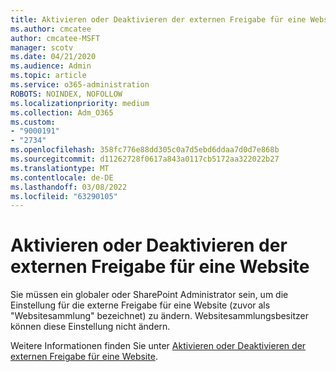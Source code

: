 ```yaml
---
title: Aktivieren oder Deaktivieren der externen Freigabe für eine Website
ms.author: cmcatee
author: cmcatee-MSFT
manager: scotv
ms.date: 04/21/2020
ms.audience: Admin
ms.topic: article
ms.service: o365-administration
ROBOTS: NOINDEX, NOFOLLOW
ms.localizationpriority: medium
ms.collection: Adm_O365
ms.custom:
- "9000191"
- "2734"
ms.openlocfilehash: 358fc776e88dd305c0a7d5ebd6ddaa7d0d7e868b
ms.sourcegitcommit: d11262728f0617a843a0117cb5172aa322022b27
ms.translationtype: MT
ms.contentlocale: de-DE
ms.lasthandoff: 03/08/2022
ms.locfileid: "63290105"
---
```

# <a name="turn-external-sharing-on-or-off-for-a-site"></a>Aktivieren oder Deaktivieren der externen Freigabe für eine Website

Sie müssen ein globaler oder SharePoint Administrator sein, um die Einstellung für die externe Freigabe für eine Website (zuvor als "Websitesammlung" bezeichnet) zu ändern. Websitesammlungsbesitzer können diese Einstellung nicht ändern. 

Weitere Informationen finden Sie unter [Aktivieren oder Deaktivieren der externen Freigabe für eine Website](https://docs.microsoft.com/sharepoint/change-external-sharing-site).
